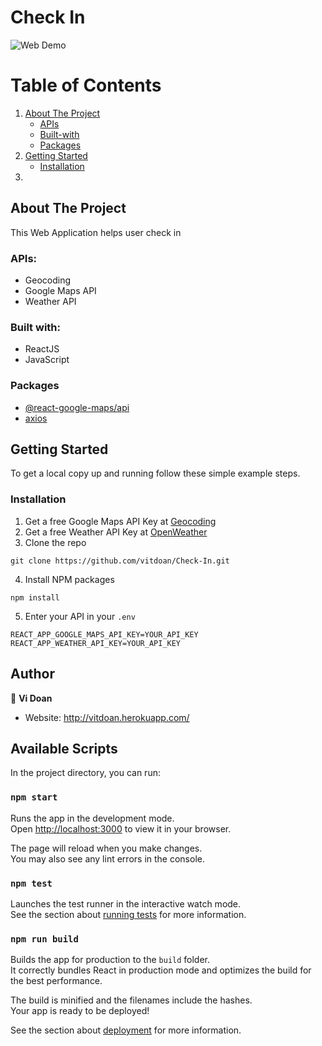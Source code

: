 # Check In
<img alt="Web Demo" src="https://user-images.githubusercontent.com/106452170/188200882-e930fdc6-b848-4c18-ac9f-c52da9c9fdd9.png">


# Table of Contents

1. [About The Project](#about-the-project)
    * [APIs](#apis)
    * [Built-with](#built-with)
    * [Packages](#packages)
2. [Getting Started](#getting-started)
    * [Installation](#installation)
3. 


## About The Project
This Web Application helps user check in 

### APIs:
- Geocoding
- Google Maps API
- Weather API 

### Built with: 
- ReactJS
- JavaScript

### Packages
- [@react-google-maps/api](https://www.npmjs.com/package/@react-google-maps/api)
- [axios](https://www.npmjs.com/package/axios)

## Getting Started
To get a local copy up and running follow these simple example steps.

### Installation

1. Get a free Google Maps API Key at [Geocoding](https://developers.google.com/maps/documentation/geocoding/overview)
2. Get a free Weather API Key at [OpenWeather](https://openweathermap.org/current)
3. Clone the repo
```
git clone https://github.com/vitdoan/Check-In.git
```
4. Install NPM packages
```
npm install
```
5. Enter your API in your `.env`
```
REACT_APP_GOOGLE_MAPS_API_KEY=YOUR_API_KEY
REACT_APP_WEATHER_API_KEY=YOUR_API_KEY
```

## Author

👤 **Vi Doan**

* Website: http://vitdoan.herokuapp.com/

## Available Scripts

In the project directory, you can run:

### `npm start`

Runs the app in the development mode.\
Open [http://localhost:3000](http://localhost:3000) to view it in your browser.

The page will reload when you make changes.\
You may also see any lint errors in the console.

### `npm test`

Launches the test runner in the interactive watch mode.\
See the section about [running tests](https://facebook.github.io/create-react-app/docs/running-tests) for more information.

### `npm run build`

Builds the app for production to the `build` folder.\
It correctly bundles React in production mode and optimizes the build for the best performance.

The build is minified and the filenames include the hashes.\
Your app is ready to be deployed!

See the section about [deployment](https://facebook.github.io/create-react-app/docs/deployment) for more information.
